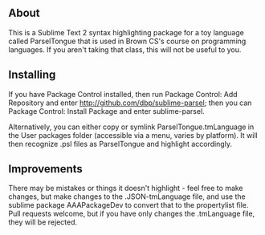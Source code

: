 About
-----
This is a Sublime Text 2 syntax highlighting package for a toy language 
called ParselTongue that is used in Brown CS's course on programming
languages. If you aren't taking that class, this will not be
useful to you.

Installing
----------
If you have Package Control installed, then run Package Control: Add
Repository and enter http://github.com/dbp/sublime-parsel; then you can
Package Control: Install Package and enter sublime-parsel.

Alternatively, you can either copy or symlink ParselTongue.tmLanguage 
in the User packages folder (accessible via a menu, varies by platform). 
It will then recognize .psl files as ParselTongue and highlight accordingly.

Improvements
------------
There may be mistakes or things it doesn't highlight - feel free
to make changes, but make changes to the .JSON-tmLanguage file,
and use the sublime package AAAPackageDev to convert that to
the propertylist file. Pull requests welcome, but if you have
only changes the .tmLanguage file, they will be rejected.
